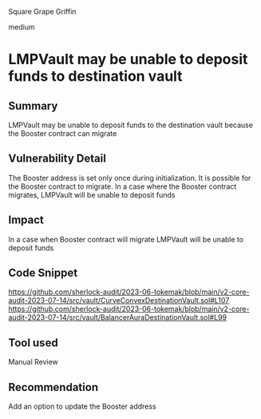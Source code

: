 Square Grape Griffin

medium

# LMPVault may be unable to deposit funds to destination vault
## Summary
LMPVault may be unable to deposit funds to the destination vault because the Booster contract can migrate

## Vulnerability Detail
The Booster address is set only once during initialization. It is possible for the Booster contract to migrate. In a case where the Booster contract migrates, LMPVault will be unable to deposit funds 

## Impact
In a case when Booster contract will migrate LMPVault will be unable to deposit funds

## Code Snippet
https://github.com/sherlock-audit/2023-06-tokemak/blob/main/v2-core-audit-2023-07-14/src/vault/CurveConvexDestinationVault.sol#L107
https://github.com/sherlock-audit/2023-06-tokemak/blob/main/v2-core-audit-2023-07-14/src/vault/BalancerAuraDestinationVault.sol#L99

## Tool used

Manual Review

## Recommendation
Add an option to update the Booster address
